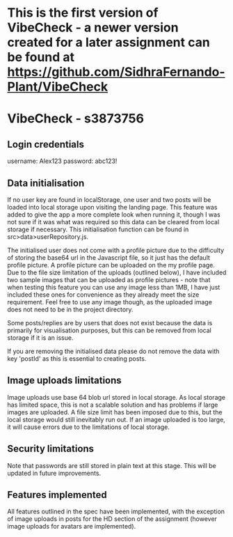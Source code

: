 # This is the first version of VibeCheck - a newer version created for a later assignment can be found at https://github.com/SidhraFernando-Plant/VibeCheck

# VibeCheck - s3873756


## Login credentials
username: Alex123
password: abc123!

## Data initialisation
If no user key are found in localStorage, one user and two posts will be loaded into local storage upon visiting the landing page. This feature was added to give the app a more complete look when running it, though I was not sure if it was what was required so this data can be cleared from local storage if necessary. This initialisation function can be found in src>data>userRepository.js. 

The initialised user does not come with a profile picture due to the difficulty of storing the base64 url in the Javascript file, so it just has the default profile picture. A profile picture can be uploaded on the my profile page. Due to the file size limitation of the uploads (outlined below), I have included two sample images that can be uploaded as profile pictures - note that when testing this feature you can use any image less than 1MB, I have just included these ones for convenience as they already meet the size requirement. Feel free to use any image though, as the uploaded image does not need to be in the project directory.

Some posts/replies are by users that does not exist because the data is primarily for visualisation purposes, but this can be removed from local storage if it is an issue.

If you are removing the initialised data please do not remove the data with key 'postId' as this is essential to creating posts.

## Image uploads limitations
Image uploads use base 64 blob url stored in local storage. As local storage has limited space, this is not a scalable solution and has problems if large images are uploaded. A file size limit has been imposed due to this, but the local storage would still inevitably run out. If an image uploaded is too large, it will cause errors due to the limitations of local storage.

## Security limitations
Note that passwords are still stored in plain text at this stage. This will be updated in future improvements.

## Features implemented
All features outlined in the spec have been implemented, with the exception of image uploads in posts for the HD section of the assignment (however image uploads for avatars are implemented).
